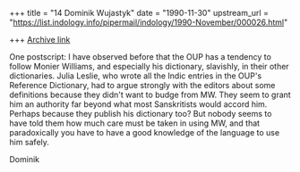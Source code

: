 +++
title = "14 Dominik Wujastyk"
date = "1990-11-30"
upstream_url = "https://list.indology.info/pipermail/indology/1990-November/000026.html"

+++
[Archive link](https://list.indology.info/pipermail/indology/1990-November/000026.html)



One postscript:  I have observed before that the OUP has a tendency to
follow Monier Williams, and especially his dictionary, slavishly, in
their other dictionaries.  Julia Leslie, who wrote all the Indic
entries in the OUP's Reference Dictionary, had to argue strongly with
the editors about some definitions because they didn't want to budge
from MW.  They seem to grant him an authority far beyond what most
Sanskritists would accord him.  Perhaps because they publish his
dictionary too?  But nobody seems to have told them how much care must
be taken in using MW, and that paradoxically you have to have a good
knowledge of the language to use him safely.

Dominik





